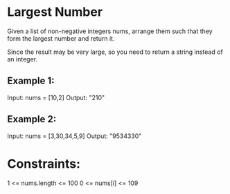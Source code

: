 # Largest Number

Given a list of non-negative integers nums, arrange them such that they form the largest number and return it.

Since the result may be very large, so you need to return a string instead of an integer.

## Example 1:

Input: nums = [10,2]
Output: "210"

## Example 2:

Input: nums = [3,30,34,5,9]
Output: "9534330"

# Constraints:

1 <= nums.length <= 100
0 <= nums[i] <= 109

